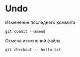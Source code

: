 # Undo

Изменение последнего коммита

```shell
git commit --amend
```

Отмена изменений файла

```shell
git checkout -- hello.txt
```
